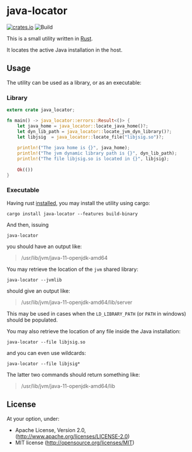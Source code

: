# java-locator

[![crates.io](https://img.shields.io/crates/v/java-locator.svg)](https://crates.io/crates/java_locator)
![Build](https://github.com/astonbitecode/java-locator/actions/workflows/ci-workflow.yml/badge.svg)

This is a small utility written in [Rust](https://www.rust-lang.org/).

It locates the active Java installation in the host.

## Usage

The utility can be used as a library, or as an executable:

### Library

```rust
extern crate java_locator;

fn main() -> java_locator::errors::Result<()> {
    let java_home = java_locator::locate_java_home()?;
    let dyn_lib_path = java_locator::locate_jvm_dyn_library()?;
    let libjsig  = java_locator::locate_file("libjsig.so")?;
    
    println!("The java home is {}", java_home);
    println!("The jvm dynamic library path is {}", dyn_lib_path);
    println!("The file libjsig.so is located in {}", libjsig);
    
    Ok(())
}
```

### Executable

Having rust [installed](https://www.rust-lang.org/tools/install), you may install the utility using cargo:

`cargo install java-locator --features build-binary`

And then, issuing

`java-locator`

you should have an output like:

> /usr/lib/jvm/java-11-openjdk-amd64

You may retrieve the location of the `jvm` shared library:

`java-locator --jvmlib`

should give an output like:

> /usr/lib/jvm/java-11-openjdk-amd64/lib/server

This may be used in cases when the `LD_LIBRARY_PATH` (or `PATH` in windows) should be populated.

You may also retrieve the location of any file inside the Java installation:

`java-locator --file libjsig.so`

and you can even use wildcards:

`java-locator --file libjsig*`

The latter two commands should return something like:

> /usr/lib/jvm/java-11-openjdk-amd64/lib

## License

At your option, under: 

* Apache License, Version 2.0, (http://www.apache.org/licenses/LICENSE-2.0)
* MIT license (http://opensource.org/licenses/MIT)
